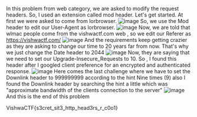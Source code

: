 In this problem from web category, we are asked to modify the request headers. So, I used an extension called mod header. Let's get started.
At first we were asked to come from lorbrowser.
![image](https://github.com/Kyoru007/VishwaCTF-writeup/assets/114048847/0d99b0b8-ec15-4218-b444-bb2e8001affd)
So, we use the Mod header to edit our User-Agent as lorbrowser.
![image](https://github.com/Kyoru007/VishwaCTF-writeup/assets/114048847/528cf394-5c05-46b3-8690-de5ac4494612)
Now, we are told that wlmac people come from the vishwactf.com web , so we edit our Referer as https://vishwactf.com/
![image](https://github.com/Kyoru007/VishwaCTF-writeup/assets/114048847/6029809d-a2f9-4a9a-b4d0-40de2622dabf)
And the requirements keep getting crazier as they are asking to change our time to 20 years far from now. That's why we just change the Date header to 2044
![image](https://github.com/Kyoru007/VishwaCTF-writeup/assets/114048847/6d8179fc-aa67-4b36-a032-756fa4450135)
Now, they are saying that we need to set our Upgrade-Insecure_Requests to 10. So , I found this header after I googled  client preference for an encrypted and authenticated response.
![image](https://github.com/Kyoru007/VishwaCTF-writeup/assets/114048847/fbef4f17-975c-465f-9348-3861c9ecb6f7)
Here comes the last challenge where we have to set the Downlink header to 999999999 according to the hint Nine times (9) also I found the Downlink header by searching the hint a little which was  "approximate bandwidth of the clients connection to the server"
![image](https://github.com/Kyoru007/VishwaCTF-writeup/assets/114048847/1358272d-9353-482b-8817-0dc832e6c4a2)
And this is the end of this problem




VishwaCTF{s3cret_sit3_http_head3rs_r_c0o1}
